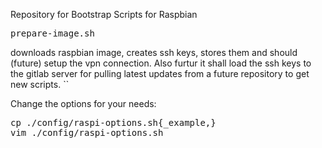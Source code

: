 Repository for Bootstrap Scripts for Raspbian

<pre>prepare-image.sh</pre> downloads raspbian image, creates ssh keys, stores them and should (future) setup the vpn connection. Also furtur it shall load the ssh keys to the gitlab server for pulling latest updates from a future repository to get new scripts. ``

Change the options for your needs: 
<pre>
cp ./config/raspi-options.sh{_example,} 
vim ./config/raspi-options.sh 
</pre>
